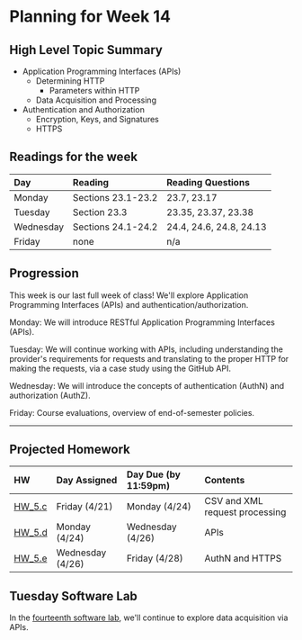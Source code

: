 # Planning for Week 14

## High Level Topic Summary

  - Application Programming Interfaces (APIs)
    - Determining HTTP
      - Parameters within HTTP
    - Data Acquisition and Processing
  - Authentication and Authorization
    - Encryption, Keys, and Signatures
    - HTTPS

## Readings for the week

Day        | Reading      | Reading Questions
:--------- |:-------------|:----------------------------------
Monday     | Sections 23.1-23.2 | 23.7, 23.17
Tuesday    | Section 23.3 | 23.35, 23.37, 23.38
Wednesday  | Sections 24.1-24.2 | 24.4, 24.6, 24.8, 24.13
Friday     | none   | n/a

## Progression

This week is our last full week of class!  We'll explore Application Programming Interfaces (APIs) and authentication/authorization.

Monday: We will introduce RESTful Application Programming Interfaces (APIs).

Tuesday: We will continue working with APIs, including understanding the provider's requirements for requests and translating to the proper HTTP for making the requests, via a case study using the GitHub API.

Wednesday: We will introduce the concepts of authentication (AuthN) and authorization (AuthZ).

Friday: Course evaluations, overview of end-of-semester policies.

---

## Projected Homework

HW | Day Assigned  | Day Due (by 11:59pm) | Contents
:--|:--------|:--------|:------------
[HW_5.c](../hw/HW_5.c/README.md) | Friday (4/21) | Monday (4/24) | CSV and XML request processing
[HW_5.d](../hw/HW_5.d/README.md) | Monday (4/24) | Wednesday (4/26) | APIs
[HW_5.e](../hw/HW_5.e/README.md) | Wednesday (4/26) | Friday (4/28) | AuthN and HTTPS

## Tuesday Software Lab

In the [fourteenth software lab](../sw_lab/lab_14/README.md), we'll continue to explore data acquisition via APIs.